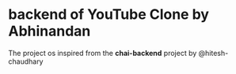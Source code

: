 # backend of YouTube Clone by Abhinandan

The project os inspired from the **chai-backend** project by @hitesh-chaudhary

